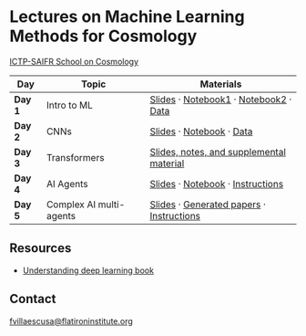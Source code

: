 # Lectures on Machine Learning Methods for Cosmology

[ICTP-SAIFR School on Cosmology](https://www.ictp-saifr.org/ictptriestesc2025/)

| Day       | Topic                   | Materials                                                                                                                                                                                                                                                                                                                                                                                                             |
| --------- | ----------------------- | --------------------------------------------------------------------------------------------------------------------------------------------------------------------------------------------------------------------------------------------------------------------------------------------------------------------------------------------------------------------------------------------------------------------- |
| **Day 1** | Intro to ML             | [Slides](https://docs.google.com/presentation/d/1IV9PqR0Rofjxz3kRqQlTco-iCodBbT6iBHQIExwX-ec/edit?usp=sharing) · [Notebook1](https://colab.research.google.com/github/franciscovillaescusa/ML_lectures/blob/main/Pytorch.ipynb) · [Notebook2](https://colab.research.google.com/drive/1e846wc10-bQgxqPUJMlo-VBA2aHW77d5?usp=sharing) · [Data](https://github.com/franciscovillaescusa/ICTP-SAIFR/tree/main/Day1/data) |
| **Day 2** | CNNs                    | [Slides](https://docs.google.com/presentation/d/1EP7U3QJrYvaQopYFjOYybEQ6s95FiFQeh5SWq6vs6Jc/edit?usp=sharing) · [Notebook](https://colab.research.google.com/github/franciscovillaescusa/ML_lectures/blob/main/Lecture2.ipynb) · [Data](https://www.dropbox.com/sh/vghnick9hr1gksr/AADPV4FMPsWpurnSl9kXZjp1a?dl=0)                                                                                                   |
| **Day 3** | Transformers            | [Slides, notes, and supplemental material](https://udlbook.github.io/udlbook/)                                                                                                                                                                                                                                                                                                                                        |
| **Day 4** | AI Agents               | [Slides](https://docs.google.com/presentation/d/10GcXycXYh2H6W0_ZJeqeNm5U14tStrxoqPUFZGRDn-c/edit?usp=sharing) · [Notebook](https://colab.research.google.com/drive/10aIz1dgQIy6fjYtq4-r4vbvEMclRs7xi?usp=sharing) · [Instructions](https://github.com/franciscovillaescusa/ICTP-SAIFR/blob/main/Day4/README.md)                                                                                                      |
| **Day 5** | Complex AI multi-agents | [Slides](https://docs.google.com/presentation/d/1g08FbE1jaElYDip3IHoZ3Zq0HPtl4OiI1VToMMX1oIo/edit?usp=sharing) · [Generated papers](https://github.com/franciscovillaescusa/ICTP-SAIFR/tree/main/Generated_papers) · [Instructions](https://github.com/franciscovillaescusa/ICTP-SAIFR/blob/main/Day5/README.md)                                                                                                      |





## Resources
- [Understanding deep learning book](https://udlbook.github.io/udlbook/)

## Contact

fvillaescusa@flatironinstitute.org

